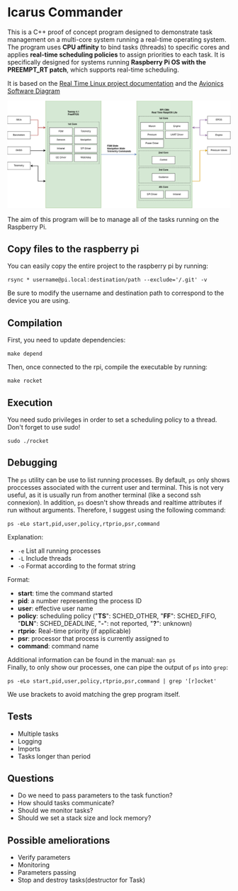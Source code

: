 # Icarus Commander

This is a C++ proof of concept program designed to demonstrate task management on a multi-core system running a real-time operating system. The program uses **CPU affinity** to bind tasks (threads) to specific cores and applies **real-time scheduling policies** to assign priorities to each task. It is specifically designed for systems running **Raspberry Pi OS with the PREEMPT_RT patch**, which supports real-time scheduling.

It is based on the [Real Time Linux project documentation](https://wiki.linuxfoundation.org/realtime/documentation/start) and the [Avionics Software Diagram](https://rocket-team.epfl.ch/en/icarus/avionics/2024_I_AV_OVERVIEW)

![Architecure diagram](architecture.png)

The aim of this program will be to manage all of the tasks running on the Raspberry Pi.


## Copy files to the raspberry pi
You can easily copy the entire project to the raspberry pi by running:
```
rsync * username@pi.local:destination/path --exclude='/.git' -v
```
Be sure to modify the username and destination path to correspond to the device you are using.

## Compilation
First, you need to update dependencies:
```
make depend
```

Then, once connected to the rpi, compile the executable by running:
```
make rocket
```

## Execution
You need sudo privileges in order to set a scheduling policy to a thread. Don't forget to use sudo!
```
sudo ./rocket
```

## Debugging
The `ps` utility can be use to list running processes.
By default, `ps` only shows proccesses associated with the current user and terminal.
This is not very useful, as it is usually run from another terminal (like a second ssh connexion). In addition, `ps` doesn't show threads and realtime attributes if run without arguments. Therefore, I suggest using the following command:
```
ps -eLo start,pid,user,policy,rtprio,psr,command
```
Explanation:
- `-e` List all running processes
- `-L` Include threads
- `-o` Format according to the format string

Format:
- **start**: time the command started
- **pid**: a number representing the process ID
- **user**: effective user name
- **policy**: scheduling policy ("**TS**": SCHED_OTHER, "**FF**": SCHED_FIFO, "**DLN**": SCHED_DEADLINE, "**-**": not reported, "**?**": unknown)
- **rtprio**: Real-time priority (if applicable)
- **psr**: processor that process is currently assigned to
- **command**: command name

Additional information can be found in the manual: `man ps`  
Finally, to only show our processes, one can pipe the output of `ps` into `grep`:
```
ps -eLo start,pid,user,policy,rtprio,psr,command | grep '[r]ocket'
```
We use brackets to avoid matching the grep program itself.

## Tests
- Multiple tasks
- Logging
- Imports
- Tasks longer than period

## Questions
- Do we need to pass parameters to the task function?
- How should tasks communicate?
- Should we monitor tasks?
- Should we set a stack size and lock memory?

## Possible ameliorations
- Verify parameters
- Monitoring
- Parameters passing
- Stop and destroy tasks(destructor for Task)
